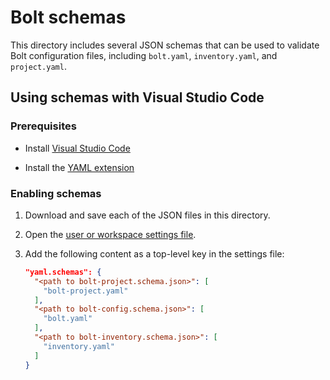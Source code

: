 # Bolt schemas

This directory includes several JSON schemas that can be used to validate
Bolt configuration files, including `bolt.yaml`, `inventory.yaml`, and
`project.yaml`.

## Using schemas with Visual Studio Code

### Prerequisites

- Install [Visual Studio Code](https://code.visualstudio.com/)

- Install the [YAML extension](https://marketplace.visualstudio.com/items?itemName=redhat.vscode-yaml)

### Enabling schemas

1. Download and save each of the JSON files in this directory.

1. Open the [user or workspace settings file](https://code.visualstudio.com/docs/getstarted/settings).

1. Add the following content as a top-level key in the settings file:

    ```json
    "yaml.schemas": {
      "<path to bolt-project.schema.json>": [
        "bolt-project.yaml"
      ],
      "<path to bolt-config.schema.json>": [
        "bolt.yaml"
      ],
      "<path to bolt-inventory.schema.json>": [
        "inventory.yaml"
      ]
    }
    ```
